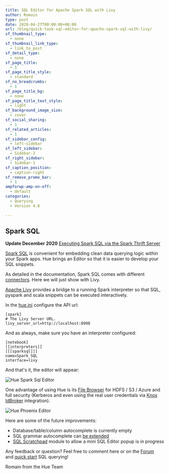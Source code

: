 ```yaml
---
title: SQL Editor for Apache Spark SQL with Livy
author: Romain
type: post
date: 2020-04-27T00:00:00+00:00
url: /blog/quick-task-sql-editor-for-apache-spark-sql-with-livy/
sf_thumbnail_type:
  - none
sf_thumbnail_link_type:
  - link_to_post
sf_detail_type:
  - none
sf_page_title:
  - 1
sf_page_title_style:
  - standard
sf_no_breadcrumbs:
  - 1
sf_page_title_bg:
  - none
sf_page_title_text_style:
  - light
sf_background_image_size:
  - cover
sf_social_sharing:
  - 1
sf_related_articles:
  - 1
sf_sidebar_config:
  - left-sidebar
sf_left_sidebar:
  - Sidebar-2
sf_right_sidebar:
  - Sidebar-1
sf_caption_position:
  - caption-right
sf_remove_promo_bar:
  - 1
ampforwp-amp-on-off:
  - default
categories:
  - Querying
  - Version 4.8

---
```


## Spark SQL

**Update December 2020** [Executing Spark SQL via the Spark Thrift Server](https://gethue.com/blog/querying-spark-sql-with-spark-thrift-server-and-hue-editor/)

[Spark SQL](https://spark.apache.org/docs/latest/sql-programming-guide.html) is convenient for embedding clean data querying logic within your Spark apps. Hue brings an Editor so that it is easier to develop your SQL snippets.

As detailed in the documentation, Spark SQL comes with different [connectors](https://docs.gethue.com/administrator/configuration/connectors/#apache-spark-sql). Here we will just show with Livy.

[Apache Livy](https://livy.incubator.apache.org/) provides a bridge to a running Spark interpreter so that SQL, pyspark and scala snippets can be executed interactively.

In the [hue.ini](https://docs.gethue.com/administrator/configuration/) configure the API url:

    [spark]
    # The Livy Server URL.
    livy_server_url=http://localhost:8998

And as always, make sure you have an interpreter configured:

    [notebook]
    [[interpreters]]
    [[[sparksql]]]
    name=Spark SQL
    interface=livy

And that's it, the editor will appear:

![Hue Spark Sql Editor](https://cdn.gethue.com/uploads/2020/04/editor_spark_sql_livy.png)

One advantage of using Hue is its [File Browser](https://docs.gethue.com/user/browsing/#data) for HDFS / S3 / Azure and full security (Kerberos and even using the real user credentials via [Knox IdBroker](https://docs.cloudera.com/runtime/7.1.0/cdp-security-overview/topics/security_how_identity_federation_works_in_cdp.html) integration).

![Hue Phoenix Editor](https://cdn.gethue.com/uploads/2016/08/image2.png)

Here are some of the future improvements:

* Database/table/column autocomplete is currently empty
* SQL grammar autocomplete can [be extended](https://docs.gethue.com/developer/parsers/)
* [SQL Scratchpad](https://docs.gethue.com/developer/api/#scratchpad) module to allow a mini SQL Editor popup is in progress


Any feedback or question? Feel free to comment here or on the <a href="https://discourse.gethue.com/">Forum</a> and <a href="https://docs.gethue.com/quickstart/">quick start</a> SQL querying!


Romain from the Hue Team
